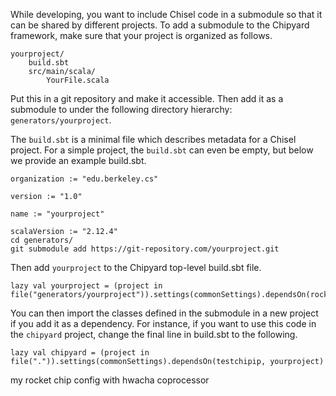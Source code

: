 While developing, you want to include Chisel code in a submodule so that it can be shared by different projects. To add a submodule to the Chipyard framework, make sure that your project is organized as follows.

```
yourproject/
    build.sbt
    src/main/scala/
        YourFile.scala
```

Put this in a git repository and make it accessible. Then add it as a submodule to under the following directory hierarchy: `generators/yourproject`.

The `build.sbt` is a minimal file which describes metadata for a Chisel project. For a simple project, the `build.sbt` can even be empty, but below we provide an example build.sbt.

```
organization := "edu.berkeley.cs"

version := "1.0"

name := "yourproject"

scalaVersion := "2.12.4"
cd generators/
git submodule add https://git-repository.com/yourproject.git
```

Then add `yourproject` to the Chipyard top-level build.sbt file.

```
lazy val yourproject = (project in file("generators/yourproject")).settings(commonSettings).dependsOn(rocketchip)
```

You can then import the classes defined in the submodule in a new project if you add it as a dependency. For instance, if you want to use this code in the `chipyard` project, change the final line in build.sbt to the following.

```
lazy val chipyard = (project in file(".")).settings(commonSettings).dependsOn(testchipip, yourproject)
```





my rocket chip config with hwacha coprocessor